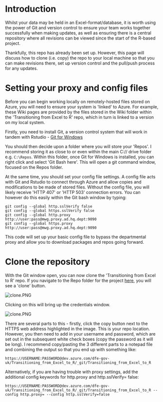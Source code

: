 # Introduction

Whilst your data may be held in an Excel-format/database, it is worth using the power of Git and version control to ensure your team works together successfully when making updates, as well as ensuring there is a central repository where all revisions can be viewed since the start of the R-based project.

Thankfully, this repo has already been set up. However, this page will discuss how to clone (i.e. copy) the repo to your local machine so that you can make revisions there, set up version control and the pull/push process for any updates.

# Setting your proxy and config files
Before you can begin working locally on remotely-hosted files stored on Azure, you will need to ensure your system is 'linked' to Azure. For example, these Wiki pages are provided by the files stored in the Wiki folder within the 'Transitioning from Excel to R' repo, which in turn is linked to a version on my local system.

Firstly, you need to install Git, a version control system that will work in tandem with Rstudio - [Git for Windows](https://gitforwindows.org/)

You should then decide upon a folder where you will store your 'Repos'. I recommend storing it as close to or even within the main C:// drive folder e.g. `C:\Repos`. Within this folder, once Git for Windows is installed, you can right click and select 'Git Bash here'. This will open a git command window, focused on the Repos folder.

At the same time, you should set your config file settings. A config file acts with Git and Rstudio to connect through Azure and allow copies and modifications to be made of stored files. Without the config file, you will likely receive 'HTTP 407' or 'HTTP 503' connection errors. You can however do this easily within the Git bash window by typing:

```
git config --global http.sslVerify false
git config --global https.sslVerify false
git config --global http.proxy http://user:pass@mwg.proxy.ad.hq.dept:9090
git config --global https.proxy http://user:pass@mwg.proxy.ad.hq.dept:9090

```
This code will set up your basic config file to bypass the departmental proxy and allow you to download packages and repos going forward.

# Clone the repository

With the Git window open, you can now clone the 'Transitioning from Excel to R' repo. If you navigate to the Repo folder for the project [here](https://dev.azure.com/dfe-gov-uk/_git/Transitioning_from_Excel_to_R), you will see a 'clone' button.

![clone.PNG](/.attachments/clone-c499b60a-1afa-470e-97b6-34a8f34e97ef.PNG)

Clicking on this will bring up the credentials window. 

![clone.PNG](/.attachments/clone-c499b60a-1afa-470e-97b6-34a8f34e97ef.PNG)

There are several parts to this - firstly, click the copy button next to the HTTPS web address highlighted in the image. This is your repo location. However, you then need to add in your username and password, which are set out in the subsequent white check boxes (copy the password as it will be long). I recommend copy/pasting the 3 different parts to a notepad file and combining the output so that you end up with something like:

```
https://USERNAME:PASSWORD@dev.azure.com/dfe-gov-uk/Transitioning_from_Excel_to_R/_git/Transitioning_from_Excel_to_R
```

Alternatively, if you are having trouble with proxy settings, add the additional config keywords for http.proxy and http.sslVerify= false:

```
https://USERNAME:PASSWORD@dev.azure.com/dfe-gov-uk/Transitioning_from_Excel_to_R/_git/Transitioning_from_Excel_to_R --config http.proxy= --config http.sslVerify=false
```

# 